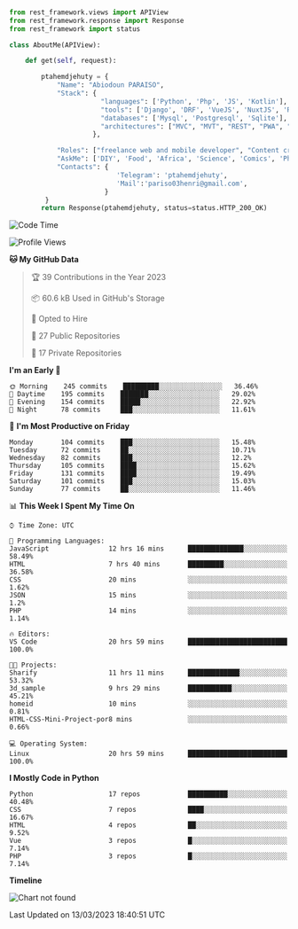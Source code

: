 ###
```python
from rest_framework.views import APIView
from rest_framework.response import Response
from rest_framework import status

class AboutMe(APIView):

    def get(self, request):

        ptahemdjehuty = {
            "Name": "Abiodoun PARAISO",
            "Stack": {
                       "languages": ['Python', 'Php', 'JS', 'Kotlin'],
                       "tools": ['Django', 'DRF', 'VueJS', 'NuxtJS', 'React', 'Kotlin'],
                       "databases": ['Mysql', 'Postgresql', 'Sqlite'],
                       "architectures": ["MVC", "MVT", "REST", "PWA", "SPA"]
                     },

            "Roles": ["freelance web and mobile developer", "Content creator", "Teacher", "Mentor"],
            "AskMe": ['DIY', 'Food', 'Africa', 'Science', 'Comics', 'Photography', 'Tech', 'Programming'],
            "Contacts": {
                           'Telegram': 'ptahemdjehuty',
                           'Mail':'pariso03henri@gmail.com',
                        }
         }
        return Response(ptahemdjehuty, status=status.HTTP_200_OK)

```                    

<!--START_SECTION:waka-->
![Code Time](http://img.shields.io/badge/Code%20Time-481%20hrs%2011%20mins-blue)

![Profile Views](http://img.shields.io/badge/Profile%20Views-78-blue)

**🐱 My GitHub Data** 

> 🏆 39 Contributions in the Year 2023
 > 
> 📦 60.6 kB Used in GitHub's Storage 
 > 
> 💼 Opted to Hire
 > 
> 📜 27 Public Repositories 
 > 
> 🔑 17 Private Repositories  
 > 
**I'm an Early 🐤** 

```text
🌞 Morning    245 commits    █████████░░░░░░░░░░░░░░░░   36.46% 
🌆 Daytime    195 commits    ███████░░░░░░░░░░░░░░░░░░   29.02% 
🌃 Evening    154 commits    █████░░░░░░░░░░░░░░░░░░░░   22.92% 
🌙 Night      78 commits     ███░░░░░░░░░░░░░░░░░░░░░░   11.61%

```
📅 **I'm Most Productive on Friday** 

```text
Monday       104 commits    ███░░░░░░░░░░░░░░░░░░░░░░   15.48% 
Tuesday      72 commits     ██░░░░░░░░░░░░░░░░░░░░░░░   10.71% 
Wednesday    82 commits     ███░░░░░░░░░░░░░░░░░░░░░░   12.2% 
Thursday     105 commits    ████░░░░░░░░░░░░░░░░░░░░░   15.62% 
Friday       131 commits    ████░░░░░░░░░░░░░░░░░░░░░   19.49% 
Saturday     101 commits    ███░░░░░░░░░░░░░░░░░░░░░░   15.03% 
Sunday       77 commits     ██░░░░░░░░░░░░░░░░░░░░░░░   11.46%

```


📊 **This Week I Spent My Time On** 

```text
⌚︎ Time Zone: UTC

💬 Programming Languages: 
JavaScript               12 hrs 16 mins      ██████████████░░░░░░░░░░░   58.49% 
HTML                     7 hrs 40 mins       █████████░░░░░░░░░░░░░░░░   36.58% 
CSS                      20 mins             ░░░░░░░░░░░░░░░░░░░░░░░░░   1.62% 
JSON                     15 mins             ░░░░░░░░░░░░░░░░░░░░░░░░░   1.2% 
PHP                      14 mins             ░░░░░░░░░░░░░░░░░░░░░░░░░   1.14%

🔥 Editors: 
VS Code                  20 hrs 59 mins      █████████████████████████   100.0%

🐱‍💻 Projects: 
Sharify                  11 hrs 11 mins      █████████████░░░░░░░░░░░░   53.32% 
3d_sample                9 hrs 29 mins       ███████████░░░░░░░░░░░░░░   45.21% 
homeid                   10 mins             ░░░░░░░░░░░░░░░░░░░░░░░░░   0.81% 
HTML-CSS-Mini-Project-por8 mins              ░░░░░░░░░░░░░░░░░░░░░░░░░   0.66%

💻 Operating System: 
Linux                    20 hrs 59 mins      █████████████████████████   100.0%

```

**I Mostly Code in Python** 

```text
Python                   17 repos            ██████████░░░░░░░░░░░░░░░   40.48% 
CSS                      7 repos             ████░░░░░░░░░░░░░░░░░░░░░   16.67% 
HTML                     4 repos             ██░░░░░░░░░░░░░░░░░░░░░░░   9.52% 
Vue                      3 repos             █░░░░░░░░░░░░░░░░░░░░░░░░   7.14% 
PHP                      3 repos             █░░░░░░░░░░░░░░░░░░░░░░░░   7.14%

```


**Timeline**

![Chart not found](https://raw.githubusercontent.com/ptahemdjehuty/ptahemdjehuty/main/charts/bar_graph.png) 


 Last Updated on 13/03/2023 18:40:51 UTC
<!--END_SECTION:waka-->
